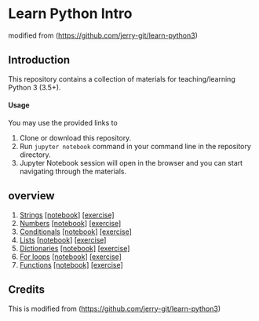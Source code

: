 # Learn Python Intro
modified from (https://github.com/jerry-git/learn-python3)

## Introduction

This repository contains a collection of materials for teaching/learning Python 3 (3.5+).

#### Usage

You may use the provided links to 

1. Clone or download this repository.
2. Run `jupyter notebook` command in your command line in the repository directory.
3. Jupyter Notebook session will open in the browser and you can start navigating through the materials.


## overview
1. [Strings](https://larsius.github.io/html/strings.html) [[notebook]](http://nbviewer.jupyter.org/github/larsius/course_intro/blob/main/notebooks/beginner/notebooks/strings.ipynb) [[exercise]](http://nbviewer.jupyter.org/github/larsius/course_intro/blob/main/notebooks/beginner/exercises/strings_exercise.ipynb)
1. [Numbers](https://larsius.github.io/html/numbers.html) [[notebook]](http://nbviewer.jupyter.org/github/larsius/course_intro/blob/main/notebooks/beginner/notebooks/numbers.ipynb) [[exercise]](http://nbviewer.jupyter.org/github/larsius/course_intro/blob/main/notebooks/beginner/exercises/numbers_exercise.ipynb)
1. [Conditionals](https://larsius.github.io/html/conditionals.html) [[notebook]](http://nbviewer.jupyter.org/github/larsius/course_intro/blob/main/notebooks/beginner/notebooks/conditionals.ipynb) [[exercise]](http://nbviewer.jupyter.org/github/larsius/course_intro/blob/main/notebooks/beginner/exercises/conditionals_exercise.ipynb)
1. [Lists](https://larsius.github.io/html/lists.html) [[notebook]](http://nbviewer.jupyter.org/github/larsius/course_intro/blob/main/notebooks/beginner/notebooks/lists.ipynb) [[exercise]](http://nbviewer.jupyter.org/github/larsius/course_intro/blob/main/notebooks/beginner/exercises/lists_exercise.ipynb)
1. [Dictionaries](https://larsius.github.io/html/dictionaries.html) [[notebook]](http://nbviewer.jupyter.org/github/larsius/course_intro/blob/main/notebooks/beginner/notebooks/dictionaries.ipynb) [[exercise]](http://nbviewer.jupyter.org/github/larsius/course_intro/blob/main/notebooks/beginner/exercises/dictionaries_exercise.ipynb)
1. [For loops](https://larsius.github.io/html/for_loops.html) [[notebook]](http://nbviewer.jupyter.org/github/larsius/course_intro/blob/main/notebooks/beginner/notebooks/for_loops.ipynb) [[exercise]](http://nbviewer.jupyter.org/github/larsius/course_intro/blob/main/notebooks/beginner/exercises/for_loops_exercise.ipynb)
1. [Functions](https://larsius.github.io/html/functions.html) [[notebook]](http://nbviewer.jupyter.org/github/larsius/course_intro/blob/main/notebooks/beginner/notebooks/functions.ipynb) [[exercise]](http://nbviewer.jupyter.org/github/larsius/course_intro/blob/main/notebooks/beginner/exercises/functions_exercise.ipynb)

## Credits
This is modified from (https://github.com/jerry-git/learn-python3)
